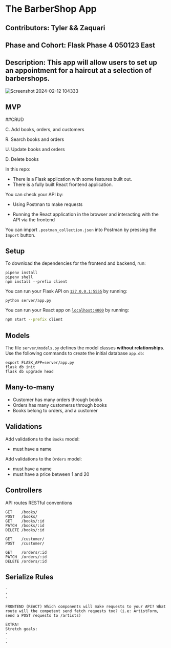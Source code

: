 # The BarberShop App

## Contributors: Tyler && Zaquari

## Phase and Cohort: Flask Phase 4 050123 East

## Description: This app will allow users to set up an appointment for a haircut at a selection of barbershops.

![Screenshot 2024-02-12 104333](https://github.com/hihijazi/phase-4-flask-project-bookstore/assets/148264944/2b9ca23c-b32b-4c4c-816f-0cb3bf66ecff)

## MVP 
##CRUD 

C. Add books, orders, and customers

R. Search books and orders

U. Update books and orders 

D. Delete books 



In this repo:

- There is a Flask application with some features built out.
- There is a fully built React frontend application.

You can check your API by:

- Using Postman to make requests

- Running the React application in the browser and interacting with the API via
  the frontend

You can import `.postman_collection.json` into Postman by
pressing the `Import` button.

## Setup

To download the dependencies for the frontend and backend, run:

```console
pipenv install
pipenv shell
npm install --prefix client
```

You can run your Flask API on [`127.0.0.1:5555`](http://127.0.0.1:5555/) by
running:

```console
python server/app.py
```

You can run your React app on [`localhost:4000`](http://localhost:4000) by
running:
```sh
npm start --prefix client
```

## Models

The file `server/models.py` defines the model classes **without relationships**.
Use the following commands to create the initial database `app.db`:

```console
export FLASK_APP=server/app.py
flask db init
flask db upgrade head
```

## Many-to-many

- Customer has many orders through books
- Orders has many customerss through books
- Books belong to orders, and a customer

## Validations 

Add validations to the `Books` model:

- must have a name

Add validations to the `Orders` model:
- must have a name
- must have a price between 1 and 20

## Controllers

API routes RESTful conventions

```console
GET    /books/              
POST   /books/             
GET    /books/:id           
PATCH  /books/:id           
DELETE /books/:id
```          

```console
GET    /customer/             
POST   /customer/
```           

```console
GET    /orders/:id         
PATCH  /orders/:id         
DELETE /orders/:id
```      

## Serialize Rules
```console
-
-
-

FRONTEND (REACT) Which components will make requests to your API? What route will the competent send fetch requests too? (i.e: ArtistForm, send a POST requests to /artists)
```
```console
EXTRA!
Stretch goals:
-
-
-
```